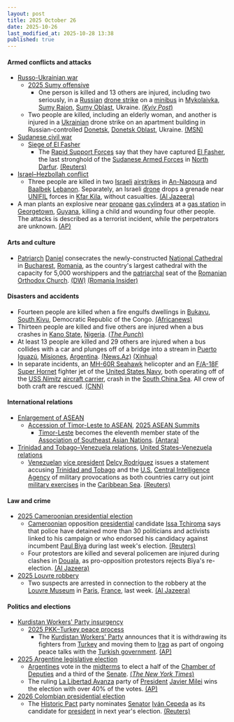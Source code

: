 ```yaml
---
layout: post
title: 2025 October 26
date: 2025-10-26
last_modified_at: 2025-10-28 13:38
published: true
---
```



#### Armed conflicts and attacks

* [Russo-Ukrainian war](https://en.wikipedia.org/wiki/Russo-Ukrainian_war_%282022%E2%80%93present%29 "Russo-Ukrainian war (2022–present)")
  * [2025 Sumy offensive](https://en.wikipedia.org/wiki/2025_Sumy_offensive "2025 Sumy offensive")
    * One person is killed and 13 others are injured, including two seriously, in a [Russian](https://en.wikipedia.org/wiki/Russia "Russia") [drone strike](https://en.wikipedia.org/wiki/Drone_warfare "Drone warfare") on a [minibus](https://en.wikipedia.org/wiki/Minibus "Minibus") in [Mykolaivka](https://en.wikipedia.org/wiki/Mykolaivka%2C_Sumy_Raion%2C_Sumy_Oblast "Mykolaivka, Sumy Raion, Sumy Oblast"), [Sumy Raion](https://en.wikipedia.org/wiki/Sumy_Raion "Sumy Raion"), [Sumy Oblast](https://en.wikipedia.org/wiki/Sumy_Oblast "Sumy Oblast"), Ukraine. [(*Kyiv Post*)](https://www.kyivpost.com/post/62983)
  * Two people are killed, including an elderly woman, and another is injured in a [Ukrainian](https://en.wikipedia.org/wiki/Ukraine "Ukraine") drone strike on an apartment building in Russian-controlled [Donetsk](https://en.wikipedia.org/wiki/Donetsk "Donetsk"), [Donetsk Oblast](https://en.wikipedia.org/wiki/Donetsk_Oblast "Donetsk Oblast"), Ukraine. [(MSN)](https://www.msn.com/en-ca/news/world/two-killed-one-injured-in-ukrainian-drone-attack-on-russian-controlled-donetsk/vi-AA1PhTnw?ocid=winp1taskbar&cvid=c9fb607a54ee4674b244e5171a71f551&ei=56)
* [Sudanese civil war](https://en.wikipedia.org/wiki/Sudanese_civil_war_%282023%E2%80%93present%29 "Sudanese civil war (2023–present)")
  * [Siege of El Fasher](https://en.wikipedia.org/wiki/Siege_of_El_Fasher "Siege of El Fasher")
    * The [Rapid Support Forces](https://en.wikipedia.org/wiki/Rapid_Support_Forces "Rapid Support Forces") say that they have captured [El Fasher](https://en.wikipedia.org/wiki/El_Fasher "El Fasher"), the last stronghold of the [Sudanese Armed Forces](https://en.wikipedia.org/wiki/Sudanese_Armed_Forces "Sudanese Armed Forces") in [North Darfur](https://en.wikipedia.org/wiki/North_Darfur "North Darfur"). [(Reuters)](https://www.reuters.com/world/africa/sudans-rsf-says-it-captured-al-fashir-army-headquarters-2025-10-26/)
* [Israel–Hezbollah conflict](https://en.wikipedia.org/wiki/Israel%E2%80%93Hezbollah_conflict_%282023%E2%80%93present%29 "Israel–Hezbollah conflict (2023–present)")
  * Three people are killed in two [Israeli](https://en.wikipedia.org/wiki/Israel "Israel") [airstrikes](https://en.wikipedia.org/wiki/Airstrikes "Airstrikes") in [An-Naqoura](https://en.wikipedia.org/wiki/An-Naqoura "An-Naqoura") and [Baalbek](https://en.wikipedia.org/wiki/Baalbek "Baalbek") [Lebanon](https://en.wikipedia.org/wiki/Lebanon "Lebanon"). Separately, an Israeli [drone](https://en.wikipedia.org/wiki/Drone_warfare "Drone warfare") drops a grenade near [UNIFIL](https://en.wikipedia.org/wiki/United_Nations_Interim_Force_in_Lebanon "United Nations Interim Force in Lebanon") forces in [Kfar Kila](https://en.wikipedia.org/wiki/Kfar_Kila%2C_Lebanon "Kfar Kila, Lebanon"), without casualties. [(Al Jazeera)](https://www.aljazeera.com/news/2025/10/26/israeli-strikes-kill-three-in-lebanon-before-army-targets-un-patrol)
* A man plants an explosive near [propane](https://en.wikipedia.org/wiki/Propane "Propane") [gas cylinders](https://en.wikipedia.org/wiki/Gas_cylinder "Gas cylinder") at a [gas station](https://en.wikipedia.org/wiki/Filling_station "Filling station") in [Georgetown](https://en.wikipedia.org/wiki/Georgetown "Georgetown"), [Guyana](https://en.wikipedia.org/wiki/Guyana "Guyana"), killing a child and wounding four other people. The attacks is described as a terrorist incident, while the perpetrators are unknown. [(AP)](https://apnews.com/article/guyana-gas-station-attack-953752fc189a5baeb5caa11e779fe2d8)

#### Arts and culture

* [Patriarch](https://en.wikipedia.org/wiki/Patriarch "Patriarch") [Daniel](https://en.wikipedia.org/wiki/Patriarch_Daniel_of_Romania "Patriarch Daniel of Romania") consecrates the newly-constructed [National Cathedral](https://en.wikipedia.org/wiki/National_Cathedral_of_Romania "National Cathedral of Romania") in [Bucharest](https://en.wikipedia.org/wiki/Bucharest "Bucharest"), [Romania](https://en.wikipedia.org/wiki/Romania "Romania"), as the country's largest cathedral with the capacity for 5,000 worshippers and the [patriarchal](https://en.wikipedia.org/wiki/Patriarch_of_All_Romania "Patriarch of All Romania") seat of the [Romanian Orthodox Church](https://en.wikipedia.org/wiki/Romanian_Orthodox_Church "Romanian Orthodox Church"). [(DW)](https://www.dw.com/en/romania-opens-worlds-biggest-orthodox-church/a-74504366) [(Romania Insider)](https://www.romania-insider.com/national-cathedral-consecration-event-october-2025)

#### Disasters and accidents

* Fourteen people are killed when a fire engulfs dwellings in [Bukavu](https://en.wikipedia.org/wiki/Bukavu "Bukavu"), [South Kivu](https://en.wikipedia.org/wiki/South_Kivu "South Kivu"), Democratic Republic of the Congo. [(Africanews)](https://www.africanews.com/2025/10/27/drc-deadly-fire-ravages-bukavu-neighborhood-claiming-14-lives/)
* Thirteen people are killed and five others are injured when a bus crashes in [Kano State](https://en.wikipedia.org/wiki/Kano_State "Kano State"), [Nigeria](https://en.wikipedia.org/wiki/Nigeria "Nigeria"). [(*The Punch*)](https://punchng.com/gombe-gov-mourns-13-victims-of-kano-road-crash/)
* At least 13 people are killed and 29 others are injured when a bus collides with a car and plunges off of a bridge into a stream in [Puerto Iguazú](https://en.wikipedia.org/wiki/Puerto_Iguaz%C3%BA "Puerto Iguazú"), [Misiones](https://en.wikipedia.org/wiki/Misiones "Misiones"), [Argentina](https://en.wikipedia.org/wiki/Argentina "Argentina"). [(News.Az)](https://news.az/news/nine-killed-in-argentina-bus-crash) [(Xinhua)](https://english.news.cn/20251027/d3dceb6c017b417ba134f756c79fbb5f/c.html)
* In separate incidents, an [MH-60R Seahawk](https://en.wikipedia.org/wiki/MH-60R_Seahawk "MH-60R Seahawk") helicopter and an [F/A-18F Super Hornet](https://en.wikipedia.org/wiki/F/A-18F_Super_Hornet "F/A-18F Super Hornet") fighter jet of the [United States Navy](https://en.wikipedia.org/wiki/United_States_Navy "United States Navy"), both operating off of the [USS *Nimitz*](https://en.wikipedia.org/wiki/USS_Nimitz "USS Nimitz") [aircraft carrier](https://en.wikipedia.org/wiki/Aircraft_carrier "Aircraft carrier"), crash in the [South China Sea](https://en.wikipedia.org/wiki/South_China_Sea "South China Sea"). All crew of both craft are rescued. [(CNN)](https://www.cnn.com/2025/10/26/politics/navy-aircraft-crash-south-china-sea)

#### International relations

* [Enlargement of ASEAN](https://en.wikipedia.org/wiki/Enlargement_of_ASEAN "Enlargement of ASEAN")
  * [Accession of Timor-Leste to ASEAN](https://en.wikipedia.org/wiki/Accession_of_Timor-Leste_to_ASEAN "Accession of Timor-Leste to ASEAN"), [2025 ASEAN Summits](https://en.wikipedia.org/wiki/2025_ASEAN_Summits "2025 ASEAN Summits")
    * [Timor-Leste](https://en.wikipedia.org/wiki/Timor-Leste "Timor-Leste") becomes the eleventh member state of the [Association of Southeast Asian Nations](https://en.wikipedia.org/wiki/Association_of_Southeast_Asian_Nations "Association of Southeast Asian Nations"). [(Antara)](https://en.antaranews.com/news/387969/timor-leste-joins-asean-boosting-regional-unity-and-peace)
* [Trinidad and Tobago–Venezuela relations](https://en.wikipedia.org/wiki/Trinidad_and_Tobago%E2%80%93Venezuela_relations "Trinidad and Tobago–Venezuela relations"), [United States–Venezuela relations](https://en.wikipedia.org/wiki/United_States%E2%80%93Venezuela_relations "United States–Venezuela relations")
  * [Venezuelan](https://en.wikipedia.org/wiki/Venezuela "Venezuela") [vice president](https://en.wikipedia.org/wiki/Vice_President_of_Venezuela "Vice President of Venezuela") [Delcy Rodríguez](https://en.wikipedia.org/wiki/Delcy_Rodr%C3%ADguez "Delcy Rodríguez") issues a statement accusing [Trinidad and Tobago](https://en.wikipedia.org/wiki/Trinidad_and_Tobago "Trinidad and Tobago") and the [U.S.](https://en.wikipedia.org/wiki/U.S. "U.S.") [Central Intelligence Agency](https://en.wikipedia.org/wiki/Central_Intelligence_Agency "Central Intelligence Agency") of military provocations as both countries carry out joint [military exercises](https://en.wikipedia.org/wiki/Military_exercise "Military exercise") in the [Caribbean Sea](https://en.wikipedia.org/wiki/Caribbean_Sea "Caribbean Sea"). [(Reuters)](https://www.reuters.com/world/americas/venezuela-condemns-military-provocation-by-cia-trinidad-tobago-2025-10-26/)

#### Law and crime

* [2025 Cameroonian presidential election](https://en.wikipedia.org/wiki/2025_Cameroonian_presidential_election "2025 Cameroonian presidential election")
  * [Cameroonian](https://en.wikipedia.org/wiki/Cameroon "Cameroon") opposition [presidential](https://en.wikipedia.org/wiki/President_of_Cameroon "President of Cameroon") candidate [Issa Tchiroma](https://en.wikipedia.org/wiki/Issa_Tchiroma "Issa Tchiroma") says that police have detained more than 30 politicians and activists linked to his campaign or who endorsed his candidacy against incumbent [Paul Biya](https://en.wikipedia.org/wiki/Paul_Biya "Paul Biya") during last week's election. [(Reuters)](https://www.reuters.com/world/africa/cameroon-detains-opposition-figures-ahead-presidential-results-2025-10-26/)
  * Four protestors are killed and several policemen are injured during clashes in [Douala](https://en.wikipedia.org/wiki/Douala "Douala"), as pro-opposition protestors rejects Biya's re-election. [(Al Jazeera)](https://www.aljazeera.com/news/2025/10/26/two-killed-in-cameroon-protests-ahead-of-election-results-opposition-says)
* [2025 Louvre robbery](https://en.wikipedia.org/wiki/2025_Louvre_robbery "2025 Louvre robbery")
  * Two suspects are arrested in connection to the robbery at the [Louvre Museum](https://en.wikipedia.org/wiki/Louvre_Museum "Louvre Museum") in [Paris](https://en.wikipedia.org/wiki/Paris "Paris"), [France](https://en.wikipedia.org/wiki/France "France"), last week. [(Al Jazeera)](https://www.aljazeera.com/news/2025/10/26/two-suspects-from-louvre-jewellery-heist-arrested-by-french-police-reports)

#### Politics and elections

* [Kurdistan Workers' Party insurgency](https://en.wikipedia.org/wiki/Kurdistan_Workers%27_Party_insurgency "Kurdistan Workers' Party insurgency")
  * [2025 PKK–Turkey peace process](https://en.wikipedia.org/wiki/2025_PKK%E2%80%93Turkey_peace_process "2025 PKK–Turkey peace process")
    * The [Kurdistan Workers' Party](https://en.wikipedia.org/wiki/Kurdistan_Workers%27_Party "Kurdistan Workers' Party") announces that it is withdrawing its fighters from [Turkey](https://en.wikipedia.org/wiki/Turkey "Turkey") and moving them to [Iraq](https://en.wikipedia.org/wiki/Iraq "Iraq") as part of ongoing peace talks with the [Turkish government](https://en.wikipedia.org/wiki/Turkish_government "Turkish government"). [(AP)](https://apnews.com/article/turkey-iraq-pkk-kurdish-22e611009304bd8a822bc74ad5007162)
* [2025 Argentine legislative election](https://en.wikipedia.org/wiki/2025_Argentine_legislative_election "2025 Argentine legislative election")
  * [Argentines](https://en.wikipedia.org/wiki/Argentines "Argentines") vote in the [midterms](https://en.wikipedia.org/wiki/Midterm_election "Midterm election") to elect a half of the [Chamber of Deputies](https://en.wikipedia.org/wiki/Argentine_Chamber_of_Deputies "Argentine Chamber of Deputies") and a third of the [Senate](https://en.wikipedia.org/wiki/Argentine_Senate "Argentine Senate"). [(*The New York Times*)](https://www.nytimes.com/2025/10/25/world/americas/argentina-elections-milei.html)
  * The ruling [La Libertad Avanza](https://en.wikipedia.org/wiki/La_Libertad_Avanza "La Libertad Avanza") party of [President](https://en.wikipedia.org/wiki/President_of_Argentina "President of Argentina") [Javier Milei](https://en.wikipedia.org/wiki/Javier_Milei "Javier Milei") wins the election with over 40% of the votes. [(AP)](https://apnews.com/article/argentina-midterm-election-javier-milei-66d7c03825a7a0f56ce5808ff3ac1df4)
* [2026 Colombian presidential election](https://en.wikipedia.org/wiki/2026_Colombian_presidential_election "2026 Colombian presidential election")
  * The [Historic Pact](https://en.wikipedia.org/wiki/Historic_Pact "Historic Pact") party nominates [Senator](https://en.wikipedia.org/wiki/Senate_of_Colombia "Senate of Colombia") [Iván Cepeda](https://en.wikipedia.org/wiki/Iv%C3%A1n_Cepeda "Iván Cepeda") as its candidate for [president](https://en.wikipedia.org/wiki/President_of_Colombia "President of Colombia") in next year's election. [(Reuters)](https://www.reuters.com/world/americas/colombias-left-picks-ivan-cepeda-2026-presidential-candidate-2025-10-26/)
